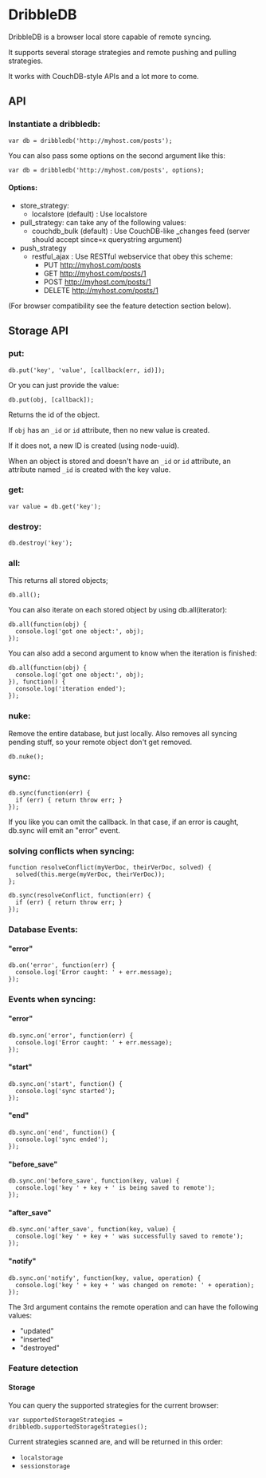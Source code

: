 # DribbleDB

DribbleDB is a browser local store capable of remote syncing.

It supports several storage strategies and remote pushing and pulling strategies.

It works with CouchDB-style APIs and a lot more to come.

## API

### Instantiate a dribbledb:

    var db = dribbledb('http://myhost.com/posts');

You can also pass some options on the second argument like this:

    var db = dribbledb('http://myhost.com/posts', options);

#### Options:

* store_strategy:
  * localstore (default) : Use localstore
* pull_strategy: can take any of the following values:
  * couchdb_bulk (default) : Use CouchDB-like _changes feed (server should accept since=x querystring argument)
* push_strategy
  * restful_ajax : Use RESTful webservice that obey this scheme:
    * PUT http://myhost.com/posts
    * GET http://myhost.com/posts/1
    * POST http://myhost.com/posts/1
    * DELETE http://myhost.com/posts/1

(For browser compatibility see the feature detection section below).

## Storage API

### put:

    db.put('key', 'value', [callback(err, id)]);

Or you can just provide the value:

    db.put(obj, [callback]);

Returns the id of the object.

If `obj` has an `_id` or `id` attribute, then no new value is created.

If it does not, a new ID is created (using node-uuid).

When an object is stored and doesn't have an `_id` or `id` attribute, an attribute named `_id` is created with the key value.


### get:

    var value = db.get('key');

### destroy:

    db.destroy('key');

### all:

This returns all stored objects;

    db.all();

You can also iterate on each stored object by using db.all(iterator):

    db.all(function(obj) {
      console.log('got one object:', obj);
    });

You can also add a second argument to know when the iteration is finished:

    db.all(function(obj) {
      console.log('got one object:', obj);
    }), function() {
      console.log('iteration ended');
    });

### nuke:

Remove the entire database, but just locally.
Also removes all syncing pending stuff, so your remote object don't get removed.

    db.nuke();

### sync:

    db.sync(function(err) {
      if (err) { return throw err; }
    });

If you like you can omit the callback. In that case, if an error is caught, db.sync will emit an "error" event.

### solving conflicts when syncing:

    function resolveConflict(myVerDoc, theirVerDoc, solved) {
      solved(this.merge(myVerDoc, theirVerDoc));
    };

    db.sync(resolveConflict, function(err) {
      if (err) { return throw err; }
    });

### Database Events:

#### "error"

    db.on('error', function(err) {
      console.log('Error caught: ' + err.message);
    });

### Events when syncing:

#### "error"

    db.sync.on('error', function(err) {
      console.log('Error caught: ' + err.message);
    });

#### "start"

    db.sync.on('start', function() {
      console.log('sync started');
    });

#### "end"

    db.sync.on('end', function() {
      console.log('sync ended');
    });

#### "before_save"

    db.sync.on('before_save', function(key, value) {
      console.log('key ' + key + ' is being saved to remote');
    });

#### "after_save"

    db.sync.on('after_save', function(key, value) {
      console.log('key ' + key + ' was successfully saved to remote');
    });

#### "notify"

    db.sync.on('notify', function(key, value, operation) {
      console.log('key ' + key + ' was changed on remote: ' + operation);
    });

The 3rd argument contains the remote operation and can have the following values:

* "updated"
* "inserted"
* "destroyed"

### Feature detection

#### Storage

You can query the supported strategies for the current browser:

    var supportedStorageStrategies = dribbledb.supportedStorageStrategies();

Current strategies scanned are, and will be returned in this order:

* `localstorage`
* `sessionstorage`


